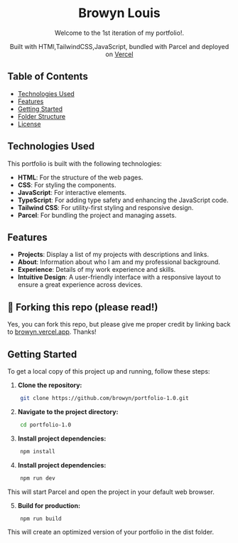 <div align="center">

 <h1>Browyn Louis</h1>
 <p>
  Welcome to the 1st iteration of my portfolio!.
 </p>
 <p>
  Built with HTMl,TailwindCSS,JavaScript, bundled with Parcel and deployed on <a href="https://vercel.com">Vercel</a>
 </p>
</div>


## Table of Contents

- [Technologies Used](#technologies-used)
- [Features](#features)
- [Getting Started](#getting-started)
- [Folder Structure](#folder-structure)
- [License](#license)

## Technologies Used

This portfolio is built with the following technologies:

- **HTML**: For the structure of the web pages.
- **CSS**: For styling the components.
- **JavaScript**: For interactive elements.
- **TypeScript**: For adding type safety and enhancing the JavaScript code.
- **Tailwind CSS**: For utility-first styling and responsive design.
- **Parcel**: For bundling the project and managing assets.

## Features

- **Projects**: Display a list of my projects with descriptions and links.
- **About**: Information about who I am and my professional background.
- **Experience**: Details of my work experience and skills.
- **Intuitive Design**: A user-friendly interface with a responsive layout to ensure a great experience across devices.

## 🚨 Forking this repo (please read!)

Yes, you can fork this repo, but please give me proper credit by linking back to [browyn.vercel.app](https://browyn.vercel.app). Thanks!

## Getting Started

To get a local copy of this project up and running, follow these steps:

1. **Clone the repository:**

```bash
    git clone https://github.com/browyn/portfolio-1.0.git
```

2. **Navigate to the project directory:**

```bash
    cd portfolio-1.0
```

3. **Install project dependencies:**

```bash
    npm install
```

4. **Install project dependencies:**

```bash
    npm run dev
```

This will start Parcel and open the project in your default web browser.

5. **Build for production:**

```bash
    npm run build
```

This will create an optimized version of your portfolio in the dist folder.

